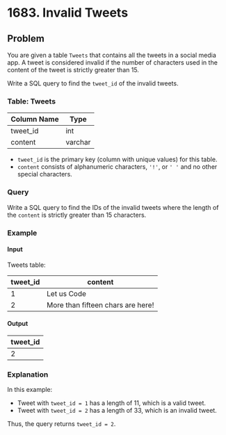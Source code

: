 # 1683. Invalid Tweets

## Problem

You are given a table `Tweets` that contains all the tweets in a social media app. A tweet is considered invalid if the number of characters used in the content of the tweet is strictly greater than 15.

Write a SQL query to find the `tweet_id` of the invalid tweets.

### Table: Tweets

| Column Name | Type    |
| ----------- | ------- |
| tweet_id    | int     |
| content     | varchar |

- `tweet_id` is the primary key (column with unique values) for this table.
- `content` consists of alphanumeric characters, `'!'`, or `' '` and no other special characters.

### Query

Write a SQL query to find the IDs of the invalid tweets where the length of the `content` is strictly greater than 15 characters.

### Example

#### Input

Tweets table:

| tweet_id | content                           |
| -------- | --------------------------------- |
| 1        | Let us Code                       |
| 2        | More than fifteen chars are here! |

#### Output

| tweet_id |
| -------- |
| 2        |

### Explanation

In this example:

- Tweet with `tweet_id = 1` has a length of 11, which is a valid tweet.
- Tweet with `tweet_id = 2` has a length of 33, which is an invalid tweet.

Thus, the query returns `tweet_id = 2`.

